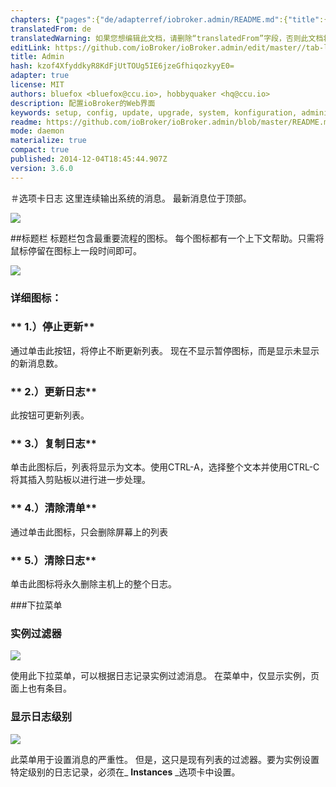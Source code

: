 ```yaml
---
chapters: {"pages":{"de/adapterref/iobroker.admin/README.md":{"title":{"de":"no title"},"content":"de/adapterref/iobroker.admin/README.md"},"de/adapterref/iobroker.admin/admin/tab-adapters.md":{"title":{"de":"Der Reiter Adapter"},"content":"de/adapterref/iobroker.admin/admin/tab-adapters.md"},"de/adapterref/iobroker.admin/admin/tab-instances.md":{"title":{"de":"Der Reiter Instanzen"},"content":"de/adapterref/iobroker.admin/admin/tab-instances.md"},"de/adapterref/iobroker.admin/admin/tab-objects.md":{"title":{"de":"Der Reiter Objekte"},"content":"de/adapterref/iobroker.admin/admin/tab-objects.md"},"de/adapterref/iobroker.admin/admin/tab-states.md":{"title":{"de":"Der Reiter Zustände"},"content":"de/adapterref/iobroker.admin/admin/tab-states.md"},"de/adapterref/iobroker.admin/admin/tab-groups.md":{"title":{"de":"Der Reiter Gruppen"},"content":"de/adapterref/iobroker.admin/admin/tab-groups.md"},"de/adapterref/iobroker.admin/admin/tab-users.md":{"title":{"de":"Der Reiter Benutzer"},"content":"de/adapterref/iobroker.admin/admin/tab-users.md"},"de/adapterref/iobroker.admin/admin/tab-events.md":{"title":{"de":"Der Reiter Ereignisse"},"content":"de/adapterref/iobroker.admin/admin/tab-events.md"},"de/adapterref/iobroker.admin/admin/tab-hosts.md":{"title":{"de":"Der Reiter Hosts"},"content":"de/adapterref/iobroker.admin/admin/tab-hosts.md"},"de/adapterref/iobroker.admin/admin/tab-enums.md":{"title":{"de":"Der Reiter Aufzählungen"},"content":"de/adapterref/iobroker.admin/admin/tab-enums.md"},"de/adapterref/iobroker.admin/admin/tab-log.md":{"title":{"de":"Der Reiter Log"},"content":"de/adapterref/iobroker.admin/admin/tab-log.md"},"de/adapterref/iobroker.admin/admin/tab-system.md":{"title":{"de":"Die Systemeinstellungen"},"content":"de/adapterref/iobroker.admin/admin/tab-system.md"}}}
translatedFrom: de
translatedWarning: 如果您想编辑此文档，请删除“translatedFrom”字段，否则此文档将再次自动翻译
editLink: https://github.com/ioBroker/ioBroker.admin/edit/master//tab-log.md
title: Admin
hash: kzof4XfyddkyR8KdFjUtTOUg5IE6jzeGfhiqozkyyE0=
adapter: true
license: MIT
authors: bluefox <bluefox@ccu.io>, hobbyquaker <hq@ccu.io>
description: 配置ioBroker的Web界面
keywords: setup, config, update, upgrade, system, konfiguration, administration, einrichtung, wartung
readme: https://github.com/ioBroker/ioBroker.admin/blob/master/README.md
mode: daemon
materialize: true
compact: true
published: 2014-12-04T18:45:44.907Z
version: 3.6.0
---
```

＃选项卡日志
这里连续输出系统的消息。
最新消息位于顶部。

![](zh-cn/adapterref/iobroker.admin/../../../de/adapterref/iobroker.admin/img/tab-log_01.jpg)

##标题栏
标题栏包含最重要流程的图标。
每个图标都有一个上下文帮助。只需将鼠标停留在图标上一段时间即可。

![](zh-cn/adapterref/iobroker.admin/../../../de/adapterref/iobroker.admin/img/tab-log_icons.jpg)

### **详细图标：**
### ** 1.）停止更新**
通过单击此按钮，将停止不断更新列表。
现在不显示暂停图标，而是显示未显示的新消息数。

### ** 2.）更新日志**
此按钮可更新列表。

### ** 3.）复制日志**
单击此图标后，列表将显示为文本。使用CTRL-A，选择整个文本并使用CTRL-C将其插入剪贴板以进行进一步处理。

### ** 4.）清除清单**
通过单击此图标，只会删除屏幕上的列表

### ** 5.）清除日志**
单击此图标将永久删除主机上的整个日志。

###下拉菜单
### **实例过滤器**
![](zh-cn/adapterref/iobroker.admin/../../../de/adapterref/iobroker.admin/img/tab-log_instances.jpg)

使用此下拉菜单，可以根据日志记录实例过滤消息。
在菜单中，仅显示实例，页面上也有条目。

### **显示日志级别**
![](zh-cn/adapterref/iobroker.admin/../../../de/adapterref/iobroker.admin/img/tab-log_loglevel.jpg)

此菜单用于设置消息的严重性。
但是，这只是现有列表的过滤器。要为实例设置特定级别的日志记录，必须在_ **Instances** _选项卡中设置。